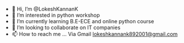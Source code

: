- 👋 Hi, I’m @LokeshKannanK
- 👀 I’m interested in python workshop 
- 🌱 I’m currently learning B.E-ECE and online python course
- 💞️ I’m looking to collaborate on IT companies 
- 📫 How to reach me ... Via Gmail lokeshkannank892001@gmail.com

<!---
LokeshKannanK/LokeshKannanK is a ✨ special ✨ repository because its `README.md` (this file) appears on your GitHub profile.
You can click the Preview link to take a look at your changes.
--->
